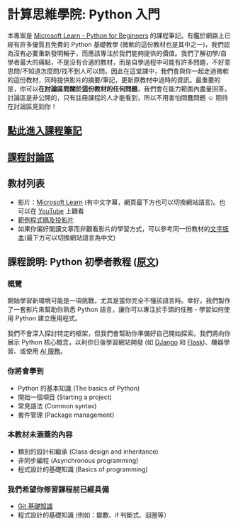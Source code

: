 # 計算思維學院: Python 入門

本專案是 [Microsoft Learn - Python for Beginners](https://learn.microsoft.com/en-us/shows/intro-to-python-development/) 的課程筆記。有鑑於網路上已經有許多優質且免費的 Python 基礎教學 (微軟的這份教材也是其中之一)，我們認為沒有必要重新發明輪子，而應該專注於我們能夠提供的價值。我們了解初學/自學者最大的痛點，不是沒有合適的教材，而是自學過程中可能有許多問題，不好意思問/不知道怎麼問/找不到人可以問。因此在這堂課中，我們會與你一起走過微軟的這份教材，同時提供影片的摘要/筆記，更新原教材中過時的資訊。最重要的是，你可以**在討論區問關於這份教材的任何問題**，我們會在能力範圍內盡量回答。討論區是非公開的，只有註冊課程的人才能看到，所以不用害怕問蠢問題 :relaxed: 期待在討論區見到你！

## [點此進入課程筆記](NOTE.md)

## [課程討論區](https://github.com/Compthinking-Dev/python-for-beginners/discussions)

## 教材列表

* 影片：[Microsoft Learn](https://learn.microsoft.com/en-us/shows/intro-to-python-development/) (有中文字幕，網頁最下方也可以切換網站語言)。也可以在 [YouTube](https://www.youtube.com/playlist?list=PLlrxD0HtieHhS8VzuMCfQD4uJ9yne1mE6) 上觀看
* [範例程式碼及投影片](https://github.com/microsoft/c9-python-getting-started/tree/master/python-for-beginners)
* 如果你偏好閱讀文章而非觀看影片的學習方式，可以參考同一份教材的[文字版本](https://learn.microsoft.com/en-us/training/paths/beginner-python/)(最下方可以切換網站語言為中文)

## 課程說明: Python 初學者教程 ([原文](https://github.com/microsoft/c9-python-getting-started/blob/master/python-for-beginners/README.md))

### 概覽

開始學習新環境可能是一項挑戰，尤其是當你完全不懂該語言時。幸好，我們製作了一套影片來幫助你熟悉 Python 語言，讓你可以專注於手頭的任務 - 學習如何使用 Python 建立應用程式。

我們不會深入探討特定的框架，但我們會幫助你準備好自己開始探索。我們將向你展示 Python 核心概念，以利你日後學習網站開發 (如 [DJango](https://djangoproject.com) 和 [Flask](https://flask.palletsprojects.com))、機器學習、或使用 [AI 服務](https://azure.microsoft.com/en-us/products/ai-services)。

### 你將會學到

* Python 的基本知識 (The basics of Python)
* 開始一個項目 (Starting a project)
* 常見語法 (Common syntax)
* 套件管理 (Package management)

### 本教材未涵蓋的內容

* 類別的設計和繼承 (Class design and inheritance)
* 非同步編程 (Asynchronous programming)
* 程式設計的基礎知識 (Basics of programming)

### 我們希望你修習課程前已經具備

* [Git 基礎知識](https://git-scm.com/book/zh-tw/v2)
* 程式設計的基礎知識 (例如：變數、if 判斷式、迴圈等）
